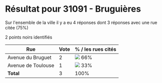 # Résultat pour 31091 - Bruguières

Sur l'ensemble de la ville il y a eu 4 réponses dont 3 réponses avec une rue citée (75%)

2 points noirs identifiés

| Rue | Vote | % / les rues cités|
|-----|------|-------------------|
| Avenue du Bruguet | 2 | <img src="../../img/bar_66.gif" />&nbsp;66%|
| Avenue de Toulouse | 1 | <img src="../../img/bar_33.gif" />&nbsp;33%|
| **Total** | 3 | 100%|
